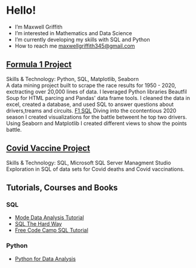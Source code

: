 # Hello!
- I’m Maxwell Griffith
-  I’m interested in Mathematics and Data Science
-  I’m currently developing my skills with SQL and Python
-  How to reach me maxwellgriffith345@gmail.com

## [Formula 1 Project](https://github.com/maxwellgriffith345/Python_Projects)
   Skills & Technology: Python, SQL, Matplotlib, Seaborn <br/>
   A data mining project built to scrape the race results for 1950 - 2020, exctracting over 20,000 lines of data. I leveraged Python libraries Beautfil Soup for HTML parcing and Pandas' data frame tools. I cleaned the data in excel, created a database, and used SQL to answer questions about drivers,treams and circuits. [F1 SQL](https://github.com/maxwellgriffith345/SQL_Projects/tree/main/F1DataBase)  Diving into the ccontentious  2020 season I created visualizations for the battle betweent he top two drivers. Using Seaborn and Matplotlib I created different views to show the points battle.<br/>
   
## [Covid Vaccine Project](https://github.com/maxwellgriffith345/SQL_Projects/tree/main/CovidExploration)
  Skills & Technology: SQL, Microsoft SQL Server Managment Studio <br/>
  Exploration in SQL of data sets for Covid deaths and Covid vaccinations.
## Tutorials, Courses and Books
### SQL
  - [Mode Data Analysis Tutorial](https://github.com/maxwellgriffith345/SQL_Projects/tree/main/ModeDataAnalysisTutorial) <br/>
  - [SQL The Hard Way](https://github.com/maxwellgriffith345/SQL_Projects/tree/main/SQLTheHardWayNotes)
  - [Free Code Camp SQL Tutorial](https://github.com/maxwellgriffith345/SQL_Projects/tree/main/freeCodeCampNotes)
### Python
  - [Python for Data Analysis](https://github.com/maxwellgriffith345/Python_Projects/tree/main/Pandas_Exploration)
<!---
maxwellgriffith345/maxwellgriffith345 is a ✨ special ✨ repository because its `README.md` (this file) appears on your GitHub profile.
You can click the Preview link to take a look at your changes.

Be specific: What tools did you use, what technique did you use, How big was the data, quantify everything
--->
